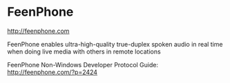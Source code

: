 # FeenPhone
http://feenphone.com

FeenPhone enables ultra-high-quality true-duplex spoken audio in real time when doing live media with others in remote locations

FeenPhone Non-Windows Developer Protocol Guide:
http://feenphone.com/?p=2424
